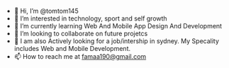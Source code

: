 - 👋 Hi, I’m @tomtom145
- 👀 I’m interested in technology, sport and self growth
- 🌱 I’m currently learning Web And Mobile App Design And Development
- 💞️ I’m looking to collaborate on future projetcs 
- 👀 I am also Actively looking for a job/intership in sydney. My Specality includes Web and Mobile Development.
- 📫 How to reach me at famaa190@gmail.com
